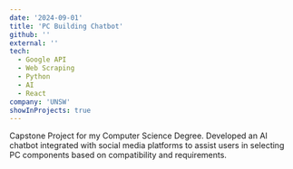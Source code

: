 ```yaml
---
date: '2024-09-01'
title: 'PC Building Chatbot'
github: ''
external: ''
tech:
  - Google API
  - Web Scraping
  - Python
  - AI
  - React
company: 'UNSW'
showInProjects: true
---
```


Capstone Project for my Computer Science Degree. Developed an AI chatbot integrated with social media platforms to assist users in selecting PC components based on compatibility and requirements.